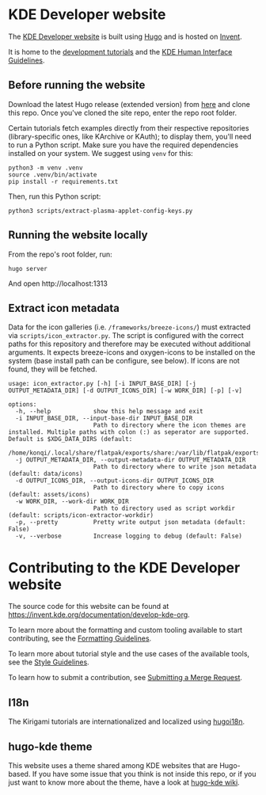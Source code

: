 # KDE Developer website

The [KDE Developer website](https://develop.kde.org) is built using [Hugo](https://gohugo.io/) and is hosted on [Invent](https://invent.kde.org/documentation/develop-kde-org).

It is home to the [development tutorials](https://develop.kde.org/docs/) and the [KDE Human Interface Guidelines](https://develop.kde.org/hig/).

## Before running the website

Download the latest Hugo release (extended version) from [here](https://github.com/gohugoio/hugo/releases) and clone this repo. Once you've cloned the site repo, enter the repo root folder.

Certain tutorials fetch examples directly from their respective repositories (library-specific ones, like KArchive or KAuth); to display them, you'll need to run a Python script.
Make sure you have the required dependencies installed on your system. We suggest using `venv` for this:

```
python3 -m venv .venv
source .venv/bin/activate
pip install -r requirements.txt
```

Then, run this Python script:

```
python3 scripts/extract-plasma-applet-config-keys.py
```

## Running the website locally

From the repo's root folder, run:

```
hugo server
```

And open http://localhost:1313


## Extract icon metadata

Data for the icon galleries (i.e. `/frameworks/breeze-icons/`) must extracted via `scripts/icon_extractor.py`.
The script is configured with the correct paths for this repository and therefore may be executed without additional arguments.
It expects breeze-icons and oxygen-icons to be installed on the system (base install path can be configure, see below). If icons are not found, they will be fetched.

```
usage: icon_extractor.py [-h] [-i INPUT_BASE_DIR] [-j OUTPUT_METADATA_DIR] [-d OUTPUT_ICONS_DIR] [-w WORK_DIR] [-p] [-v]

options:
  -h, --help            show this help message and exit
  -i INPUT_BASE_DIR, --input-base-dir INPUT_BASE_DIR
                        Path to directory where the icon themes are installed. Multiple paths with colon (:) as seperator are supported. Default is $XDG_DATA_DIRS (default:
                        /home/konqi/.local/share/flatpak/exports/share:/var/lib/flatpak/exports/share:/usr/local/share:/usr/share:/var/lib/snapd/desktop)
  -j OUTPUT_METADATA_DIR, --output-metadata-dir OUTPUT_METADATA_DIR
                        Path to directory where to write json metadata (default: data/icons)
  -d OUTPUT_ICONS_DIR, --output-icons-dir OUTPUT_ICONS_DIR
                        Path to directory where to copy icons (default: assets/icons)
  -w WORK_DIR, --work-dir WORK_DIR
                        Path to directory used as script workdir (default: scripts/icon-extractor-workdir)
  -p, --pretty          Pretty write output json metadata (default: False)
  -v, --verbose         Increase logging to debug (default: False)
```

# Contributing to the KDE Developer website

The source code for this website can be found at https://invent.kde.org/documentation/develop-kde-org.

To learn more about the formatting and custom tooling available to start contributing, see the [Formatting Guidelines](https://develop.kde.org/docs/contribute/formatting/).

To learn more about tutorial style and the use cases of the available tools, see the [Style Guidelines](https://develop.kde.org/docs/contribute/style/).

To learn how to submit a contribution, see [Submitting a Merge Request](https://community.kde.org/Infrastructure/GitLab#Submitting_a_merge_request).

## I18n
The Kirigami tutorials are internationalized and localized using [hugoi18n](https://invent.kde.org/websites/hugo-i18n).

## hugo-kde theme
This website uses a theme shared among KDE websites that are Hugo-based. If you have some issue that you think is not inside this repo, or if you just want to know more about the theme, have a look at [hugo-kde wiki](https://invent.kde.org/websites/hugo-kde/-/wikis/).
